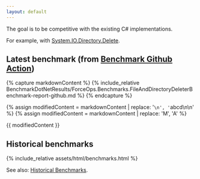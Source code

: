 ```yaml
---
layout: default
---
```


The goal is to be competitive with the existing C# implementations.

For example, with [System.IO.Directory.Delete](https://learn.microsoft.com/en-us/dotnet/api/system.io.directory.delete?view=net-7.0).

## Latest benchmark (from [Benchmark Github Action](https://github.com/domsleee/ForceOps/actions/workflows/benchmark.yaml))

{% capture markdownContent %}
{% include_relative BenchmarkDotNetResults/ForceOps.Benchmarks.FileAndDirectoryDeleterBenchmark-report-github.md %}
{% endcapture %}

{% assign modifiedContent = markdownContent | replace: '```\n', '```abcd\n\n' %}
{% assign modifiedContent = markdownContent | replace: 'M', 'A' %}

{{ modifiedContent }}
<!-- 
{% include_relative BenchmarkDotNetResults/ForceOps.Benchmarks.FileAndDirectoryDeleterBenchmark-report.html %} -->

## Historical benchmarks

{% include_relative assets/html/benchmarks.html %}
<script type="text/javascript" src="https://cdn.jsdelivr.net/npm/chart.js@2.9.2/dist/Chart.min.js"></script>
<script type="text/javascript" src="./dev/bench/data.js"></script>
<script type="text/javascript" id="main-script" src="./assets/js/mainScript.js"></script>

See also: [Historical Benchmarks](./dev/bench/index.html).

